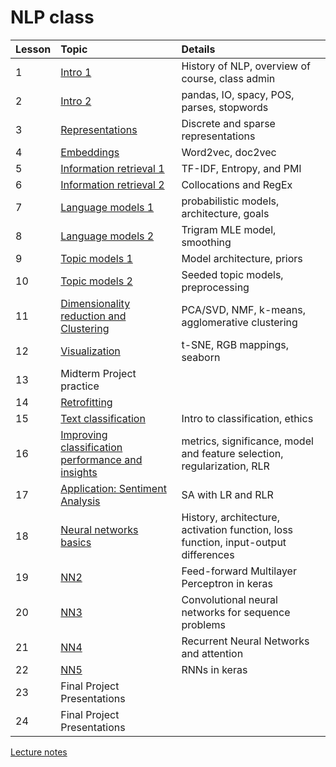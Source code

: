 # NLP class

| Lesson	| Topic  | Details  | 
|:-----------|:-------|:---------|
| 1	| [Intro 1](https://github.com/dirkhovy/NLPclass/tree/master/01)	| History of NLP, overview of course, class admin | 
| 2	| [Intro 2](https://github.com/dirkhovy/NLPclass/tree/master/02)	| pandas, IO, spacy, POS, parses, stopwords | 
| 3	| [Representations](https://github.com/dirkhovy/NLPclass/tree/master/03)  | Discrete and sparse representations |
| 4	| [Embeddings](https://github.com/dirkhovy/NLPclass/tree/master/04)	  | Word2vec, doc2vec | 
| 5	| [Information retrieval 1](https://github.com/dirkhovy/NLPclass/tree/master/05)      | TF-IDF, Entropy, and PMI |
| 6	| [Information retrieval 2](https://github.com/dirkhovy/NLPclass/tree/master/06)      | Collocations and RegEx |
| 7	| [Language models 1](https://github.com/dirkhovy/NLPclass/tree/master/07)	      | probabilistic models, architecture, goals |
| 8	| [Language models 2](https://github.com/dirkhovy/NLPclass/tree/master/08)	      | Trigram MLE model, smoothing |
| 9	| [Topic models 1](https://github.com/dirkhovy/NLPclass/tree/master/09)		      | Model architecture, priors |
| 10| [Topic models 2](https://github.com/dirkhovy/NLPclass/tree/master/10)		      | Seeded topic models, preprocessing |
| 11| [Dimensionality reduction and Clustering](https://github.com/dirkhovy/NLPclass/tree/master/11)   | PCA/SVD, NMF, k-means, agglomerative clustering |
| 12| [Visualization](https://github.com/dirkhovy/NLPclass/tree/master/12)			       | t-SNE, RGB mappings, seaborn |
| 13| Midterm Project practice | |
| 14| [Retrofitting](https://github.com/dirkhovy/NLPclass/tree/master/14) | |
| 15| [Text classification](https://github.com/dirkhovy/NLPclass/tree/master/15) | Intro to classification, ethics |
| 16| [Improving classification performance and insights](https://github.com/dirkhovy/NLPclass/tree/master/16)	   | metrics, significance, model and feature selection, regularization, RLR |
| 17| [Application: Sentiment Analysis](https://github.com/dirkhovy/NLPclass/tree/master/17) | SA with LR and RLR |
| 18| [Neural networks basics](https://github.com/dirkhovy/NLPclass/tree/master/18) | History, architecture, activation function, loss function, input-output differences |
| 19| [NN2](https://github.com/dirkhovy/NLPclass/tree/master/19) |  Feed-forward Multilayer Perceptron in keras |
| 20| [NN3](https://github.com/dirkhovy/NLPclass/tree/master/20) | Convolutional neural networks for sequence problems |
| 21| [NN4](https://github.com/dirkhovy/NLPclass/tree/master/21) | Recurrent Neural Networks and attention |
| 22| [NN5](https://github.com/dirkhovy/NLPclass/tree/master/22) | RNNs in keras |
| 23| Final Project Presentations | | 
| 24| Final Project Presentations| | 


[Lecture notes](http://www.dirkhovy.com/portfolio/papers/download/nlpss.pdf)
